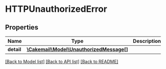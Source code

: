 # HTTPUnauthorizedError

## Properties
Name | Type | Description | Notes
------------ | ------------- | ------------- | -------------
**detail** | [**\Cakemail\Model\UnauthorizedMessage[]**](UnauthorizedMessage.md) |  | 

[[Back to Model list]](../../README.md#documentation-for-models) [[Back to API list]](../../README.md#documentation-for-api-endpoints) [[Back to README]](../../README.md)

